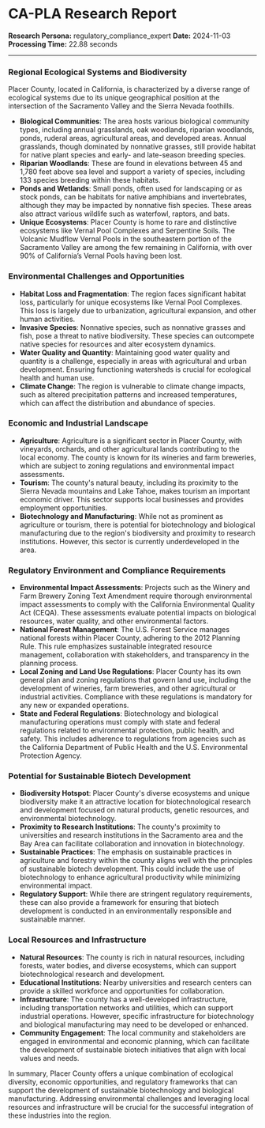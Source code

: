 # CA-PLA Research Report

**Research Persona:** regulatory_compliance_expert
**Date:** 2024-11-03
**Processing Time:** 22.88 seconds

---

### Regional Ecological Systems and Biodiversity

Placer County, located in California, is characterized by a diverse range of ecological systems due to its unique geographical position at the intersection of the Sacramento Valley and the Sierra Nevada foothills.

- **Biological Communities**: The area hosts various biological community types, including annual grasslands, oak woodlands, riparian woodlands, ponds, ruderal areas, agricultural areas, and developed areas. Annual grasslands, though dominated by nonnative grasses, still provide habitat for native plant species and early- and late-season breeding species.
- **Riparian Woodlands**: These are found in elevations between 45 and 1,780 feet above sea level and support a variety of species, including 133 species breeding within these habitats.
- **Ponds and Wetlands**: Small ponds, often used for landscaping or as stock ponds, can be habitats for native amphibians and invertebrates, although they may be impacted by nonnative fish species. These areas also attract various wildlife such as waterfowl, raptors, and bats.
- **Unique Ecosystems**: Placer County is home to rare and distinctive ecosystems like Vernal Pool Complexes and Serpentine Soils. The Volcanic Mudflow Vernal Pools in the southeastern portion of the Sacramento Valley are among the few remaining in California, with over 90% of California’s Vernal Pools having been lost.

### Environmental Challenges and Opportunities

- **Habitat Loss and Fragmentation**: The region faces significant habitat loss, particularly for unique ecosystems like Vernal Pool Complexes. This loss is largely due to urbanization, agricultural expansion, and other human activities.
- **Invasive Species**: Nonnative species, such as nonnative grasses and fish, pose a threat to native biodiversity. These species can outcompete native species for resources and alter ecosystem dynamics.
- **Water Quality and Quantity**: Maintaining good water quality and quantity is a challenge, especially in areas with agricultural and urban development. Ensuring functioning watersheds is crucial for ecological health and human use.
- **Climate Change**: The region is vulnerable to climate change impacts, such as altered precipitation patterns and increased temperatures, which can affect the distribution and abundance of species.

### Economic and Industrial Landscape

- **Agriculture**: Agriculture is a significant sector in Placer County, with vineyards, orchards, and other agricultural lands contributing to the local economy. The county is known for its wineries and farm breweries, which are subject to zoning regulations and environmental impact assessments.
- **Tourism**: The county's natural beauty, including its proximity to the Sierra Nevada mountains and Lake Tahoe, makes tourism an important economic driver. This sector supports local businesses and provides employment opportunities.
- **Biotechnology and Manufacturing**: While not as prominent as agriculture or tourism, there is potential for biotechnology and biological manufacturing due to the region's biodiversity and proximity to research institutions. However, this sector is currently underdeveloped in the area.

### Regulatory Environment and Compliance Requirements

- **Environmental Impact Assessments**: Projects such as the Winery and Farm Brewery Zoning Text Amendment require thorough environmental impact assessments to comply with the California Environmental Quality Act (CEQA). These assessments evaluate potential impacts on biological resources, water quality, and other environmental factors.
- **National Forest Management**: The U.S. Forest Service manages national forests within Placer County, adhering to the 2012 Planning Rule. This rule emphasizes sustainable integrated resource management, collaboration with stakeholders, and transparency in the planning process.
- **Local Zoning and Land Use Regulations**: Placer County has its own general plan and zoning regulations that govern land use, including the development of wineries, farm breweries, and other agricultural or industrial activities. Compliance with these regulations is mandatory for any new or expanded operations.
- **State and Federal Regulations**: Biotechnology and biological manufacturing operations must comply with state and federal regulations related to environmental protection, public health, and safety. This includes adherence to regulations from agencies such as the California Department of Public Health and the U.S. Environmental Protection Agency.

### Potential for Sustainable Biotech Development

- **Biodiversity Hotspot**: Placer County's diverse ecosystems and unique biodiversity make it an attractive location for biotechnological research and development focused on natural products, genetic resources, and environmental biotechnology.
- **Proximity to Research Institutions**: The county's proximity to universities and research institutions in the Sacramento area and the Bay Area can facilitate collaboration and innovation in biotechnology.
- **Sustainable Practices**: The emphasis on sustainable practices in agriculture and forestry within the county aligns well with the principles of sustainable biotech development. This could include the use of biotechnology to enhance agricultural productivity while minimizing environmental impact.
- **Regulatory Support**: While there are stringent regulatory requirements, these can also provide a framework for ensuring that biotech development is conducted in an environmentally responsible and sustainable manner.

### Local Resources and Infrastructure

- **Natural Resources**: The county is rich in natural resources, including forests, water bodies, and diverse ecosystems, which can support biotechnological research and development.
- **Educational Institutions**: Nearby universities and research centers can provide a skilled workforce and opportunities for collaboration.
- **Infrastructure**: The county has a well-developed infrastructure, including transportation networks and utilities, which can support industrial operations. However, specific infrastructure for biotechnology and biological manufacturing may need to be developed or enhanced.
- **Community Engagement**: The local community and stakeholders are engaged in environmental and economic planning, which can facilitate the development of sustainable biotech initiatives that align with local values and needs.

In summary, Placer County offers a unique combination of ecological diversity, economic opportunities, and regulatory frameworks that can support the development of sustainable biotechnology and biological manufacturing. Addressing environmental challenges and leveraging local resources and infrastructure will be crucial for the successful integration of these industries into the region.